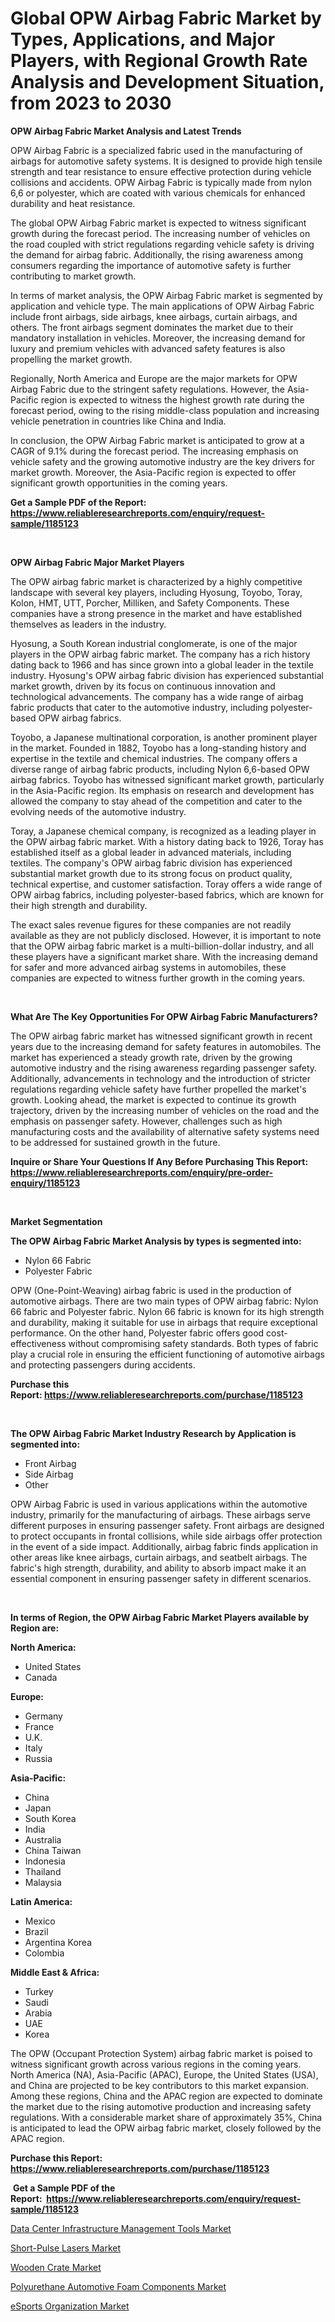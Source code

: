 <p><h1>Global OPW Airbag Fabric Market by Types, Applications, and Major Players, with Regional Growth Rate Analysis and Development Situation, from 2023 to 2030</h1></p><p><strong>OPW Airbag Fabric Market Analysis and Latest Trends</strong></p>
<p><p>OPW Airbag Fabric is a specialized fabric used in the manufacturing of airbags for automotive safety systems. It is designed to provide high tensile strength and tear resistance to ensure effective protection during vehicle collisions and accidents. OPW Airbag Fabric is typically made from nylon 6,6 or polyester, which are coated with various chemicals for enhanced durability and heat resistance.</p><p>The global OPW Airbag Fabric market is expected to witness significant growth during the forecast period. The increasing number of vehicles on the road coupled with strict regulations regarding vehicle safety is driving the demand for airbag fabric. Additionally, the rising awareness among consumers regarding the importance of automotive safety is further contributing to market growth.</p><p>In terms of market analysis, the OPW Airbag Fabric market is segmented by application and vehicle type. The main applications of OPW Airbag Fabric include front airbags, side airbags, knee airbags, curtain airbags, and others. The front airbags segment dominates the market due to their mandatory installation in vehicles. Moreover, the increasing demand for luxury and premium vehicles with advanced safety features is also propelling the market growth.</p><p>Regionally, North America and Europe are the major markets for OPW Airbag Fabric due to the stringent safety regulations. However, the Asia-Pacific region is expected to witness the highest growth rate during the forecast period, owing to the rising middle-class population and increasing vehicle penetration in countries like China and India.</p><p>In conclusion, the OPW Airbag Fabric market is anticipated to grow at a CAGR of 9.1% during the forecast period. The increasing emphasis on vehicle safety and the growing automotive industry are the key drivers for market growth. Moreover, the Asia-Pacific region is expected to offer significant growth opportunities in the coming years.</p></p>
<p><strong>Get a Sample PDF of the Report:&nbsp; <a href="https://www.reliableresearchreports.com/enquiry/request-sample/1185123">https://www.reliableresearchreports.com/enquiry/request-sample/1185123</a></strong></p>
<p>&nbsp;</p>
<p><strong>OPW Airbag Fabric Major Market Players</strong></p>
<p><p>The OPW airbag fabric market is characterized by a highly competitive landscape with several key players, including Hyosung, Toyobo, Toray, Kolon, HMT, UTT, Porcher, Milliken, and Safety Components. These companies have a strong presence in the market and have established themselves as leaders in the industry.</p><p>Hyosung, a South Korean industrial conglomerate, is one of the major players in the OPW airbag fabric market. The company has a rich history dating back to 1966 and has since grown into a global leader in the textile industry. Hyosung's OPW airbag fabric division has experienced substantial market growth, driven by its focus on continuous innovation and technological advancements. The company has a wide range of airbag fabric products that cater to the automotive industry, including polyester-based OPW airbag fabrics.</p><p>Toyobo, a Japanese multinational corporation, is another prominent player in the market. Founded in 1882, Toyobo has a long-standing history and expertise in the textile and chemical industries. The company offers a diverse range of airbag fabric products, including Nylon 6,6-based OPW airbag fabrics. Toyobo has witnessed significant market growth, particularly in the Asia-Pacific region. Its emphasis on research and development has allowed the company to stay ahead of the competition and cater to the evolving needs of the automotive industry.</p><p>Toray, a Japanese chemical company, is recognized as a leading player in the OPW airbag fabric market. With a history dating back to 1926, Toray has established itself as a global leader in advanced materials, including textiles. The company's OPW airbag fabric division has experienced substantial market growth due to its strong focus on product quality, technical expertise, and customer satisfaction. Toray offers a wide range of OPW airbag fabrics, including polyester-based fabrics, which are known for their high strength and durability.</p><p>The exact sales revenue figures for these companies are not readily available as they are not publicly disclosed. However, it is important to note that the OPW airbag fabric market is a multi-billion-dollar industry, and all these players have a significant market share. With the increasing demand for safer and more advanced airbag systems in automobiles, these companies are expected to witness further growth in the coming years.</p></p>
<p>&nbsp;</p>
<p><strong>What Are The Key Opportunities For OPW Airbag Fabric Manufacturers?</strong></p>
<p><p>The OPW airbag fabric market has witnessed significant growth in recent years due to the increasing demand for safety features in automobiles. The market has experienced a steady growth rate, driven by the growing automotive industry and the rising awareness regarding passenger safety. Additionally, advancements in technology and the introduction of stricter regulations regarding vehicle safety have further propelled the market's growth. Looking ahead, the market is expected to continue its growth trajectory, driven by the increasing number of vehicles on the road and the emphasis on passenger safety. However, challenges such as high manufacturing costs and the availability of alternative safety systems need to be addressed for sustained growth in the future.</p></p>
<p><strong>Inquire or Share Your Questions If Any Before Purchasing This Report: <a href="https://www.reliableresearchreports.com/enquiry/pre-order-enquiry/1185123">https://www.reliableresearchreports.com/enquiry/pre-order-enquiry/1185123</a></strong></p>
<p>&nbsp;</p>
<p><strong>Market Segmentation</strong></p>
<p><strong>The OPW Airbag Fabric Market Analysis by types is segmented into:</strong></p>
<p><ul><li>Nylon 66 Fabric</li><li>Polyester Fabric</li></ul></p>
<p><p>OPW (One-Point-Weaving) airbag fabric is used in the production of automotive airbags. There are two main types of OPW airbag fabric: Nylon 66 fabric and Polyester fabric. Nylon 66 fabric is known for its high strength and durability, making it suitable for use in airbags that require exceptional performance. On the other hand, Polyester fabric offers good cost-effectiveness without compromising safety standards. Both types of fabric play a crucial role in ensuring the efficient functioning of automotive airbags and protecting passengers during accidents.</p></p>
<p><strong>Purchase this Report:&nbsp;<a href="https://www.reliableresearchreports.com/purchase/1185123">https://www.reliableresearchreports.com/purchase/1185123</a></strong></p>
<p>&nbsp;</p>
<p><strong>The OPW Airbag Fabric Market Industry Research by Application is segmented into:</strong></p>
<p><ul><li>Front Airbag</li><li>Side Airbag</li><li>Other</li></ul></p>
<p><p>OPW Airbag Fabric is used in various applications within the automotive industry, primarily for the manufacturing of airbags. These airbags serve different purposes in ensuring passenger safety. Front airbags are designed to protect occupants in frontal collisions, while side airbags offer protection in the event of a side impact. Additionally, airbag fabric finds application in other areas like knee airbags, curtain airbags, and seatbelt airbags. The fabric's high strength, durability, and ability to absorb impact make it an essential component in ensuring passenger safety in different scenarios.</p></p>
<p>&nbsp;</p>
<p><strong>In terms of Region, the OPW Airbag Fabric Market Players available by Region are:</strong></p>
<p>
    <p> <strong> North America: </strong>
        <ul>
            <li>United States</li>
            <li>Canada</li>
        </ul>
        </p> 
    <p> <strong> Europe: </strong>
        <ul>
            <li>Germany</li>
            <li>France</li>
            <li>U.K.</li>
            <li>Italy</li>
            <li>Russia</li>
        </ul>
        </p> 
    <p> <strong> Asia-Pacific: </strong>
        <ul>
            <li>China</li>
            <li>Japan</li>
            <li>South Korea</li>
            <li>India</li>
            <li>Australia</li>
            <li>China Taiwan</li>
            <li>Indonesia</li>
            <li>Thailand</li>
            <li>Malaysia</li>
        </ul>
        </p> 
    <p> <strong> Latin America: </strong>
        <ul>
            <li>Mexico</li>
            <li>Brazil</li>
            <li>Argentina Korea</li>
            <li>Colombia</li>
        </ul>
        </p> 
    <p> <strong> Middle East & Africa: </strong>
        <ul>
            <li>Turkey</li>
            <li>Saudi</li>
            <li>Arabia</li>
            <li>UAE</li>
            <li>Korea</li>
        </ul>
    </p>
    </p>
<p><p>The OPW (Occupant Protection System) airbag fabric market is poised to witness significant growth across various regions in the coming years. North America (NA), Asia-Pacific (APAC), Europe, the United States (USA), and China are projected to be key contributors to this market expansion. Among these regions, China and the APAC region are expected to dominate the market due to the rising automotive production and increasing safety regulations. With a considerable market share of approximately 35%, China is anticipated to lead the OPW airbag fabric market, closely followed by the APAC region.</p></p>
<p><strong>Purchase this Report: <a href="https://www.reliableresearchreports.com/purchase/1185123">https://www.reliableresearchreports.com/purchase/1185123</a></strong></p>
<p>&nbsp;<strong>Get a Sample PDF of the Report:&nbsp;&nbsp;<a href="https://www.reliableresearchreports.com/enquiry/request-sample/1185123">https://www.reliableresearchreports.com/enquiry/request-sample/1185123</a></strong></p>
<p><strong></strong></p>
<p><p><a href="https://medium.com/@sheetal.reportprime/data-center-infrastructure-management-tools-market-report-reveals-the-latest-trends-and-growth-0553be5344f9">Data Center Infrastructure Management Tools Market</a></p><p><a href="https://medium.com/@aniket.reportprime23/short-pulse-lasers-market-the-key-to-successful-business-strategy-forecast-till-2030-f7322892cd55">Short-Pulse Lasers Market</a></p><p><a href="https://medium.com/@shivangi.reportprime/wooden-crate-market-trends-and-market-analysis-forecasted-for-period-2023-2030-961dbbdfd3d0">Wooden Crate Market</a></p><p><a href="https://medium.com/@krithi.reportprime/polyurethane-automotive-foam-components-market-trends-forecast-and-competitive-analysis-to-2030-05383a86769d">Polyurethane Automotive Foam Components Market</a></p><p><a href="https://medium.com/@reportprime05/esports-organization-market-furnishes-information-on-market-share-market-trends-and-market-growth-de7e03d12fe2">eSports Organization Market</a></p></p>
